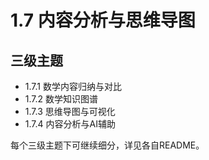 # 1.7 内容分析与思维导图

## 三级主题

- 1.7.1 数学内容归纳与对比
- 1.7.2 数学知识图谱
- 1.7.3 思维导图与可视化
- 1.7.4 内容分析与AI辅助

每个三级主题下可继续细分，详见各自README。

